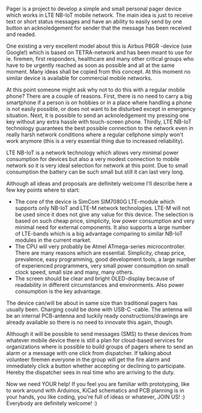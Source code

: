 Pager is a project to develop a simple and small personal pager device which works in LTE NB-IoT mobile network. The main idea is just to receive text or short status messages and have an ability to easily send by one button an acknoledgement for sender that the message has been received and readed.

One existing a very excellent model about this is Airbus P8GR -device (use Google!) which is based on TETRA-network and has been meant to use for ie. firemen, first responders, healthcare and many other critical groups who have to be urgently reached as soon as possible and all at the same moment. Many ideas shall be copied from this concept. At this moment no similar device is available for commercial mobile networks.

At this point someone might ask why not to do this with a regular mobile phone? There are a couple of reasons. First, there is no need to carry a big smartphone if a person is on hobbies or in a place where handling a phone is not easily possible, or does not want to be disturbed except in emergency situation. Next, it is possible to send an acknoledgement my pressing one key without any extra hassle with touch-screen phone. Thirdly, LTE NB-IoT technology guarantees the best possible connection to the network even in really harsh network conditions where a regular cellphone simply won't work anymore (this is a very essential thing due to increased reliability).

LTE NB-IoT is a network technology which allows very minimal power consumption for devices but also a very modest connection to mobile network so it is very ideal selection for network at this point. Due to small consumption the battery can be such small but still it can last very long.

Although all ideas and proposals are definitely welcome I'll describe here a few key points where to start:

* The core of the device is SimCom SIM7080G LTE-module which supports only NB-IoT and LTE-M network technologies. LTE-M will not be used since it does not give any value for this device. The selection is based on such cheap price, simplicity, low power consumption and very minimal need for external components. It also supports a large number of LTE-bands which is a big advantage comparing to similar NB-IoT modules in the current market.
* The CPU will very probably be Atmel ATmega-series microcontroller. There are many reasons which are essential. Simplicity, cheap price, prevalence, easy programming, good development tools, a large number of experienced programmers, very small power consumption on small clock speed, small size and many, many others.
* The screen should be clear and bright OLED-display because of readability in different circumstances and environments. Also power consumption is the key advantage.

The device can/will be about in same size than traditional pagers has usually been. Charging could be done with USB-C -cable. The antenna will be an internal PCB-antenna and luckily ready constructions/drawings are already available so there is no need to innovate this again, though.

Although it will be possible to send messages (SMS) to these devices from whatever mobile device there is still a plan for cloud-based services for organizations where is possible to build groups of pagers where to send an alarm or a message with one click from dispatcher. If talking about volunteer firemen everyone in the group will get the fire alarm and immediately click a button whether accepting or declining to participate. Hereby the dispatcher sees in real time who are arriving to the duty.

Now we need YOUR help! If you feel you are familiar with prototyping, like to work around with Arduinos, KiCad schematics and PCB planning is in your hands, you like coding, you're full of ideas or whatever, JOIN US! :) Everybody are definitely welcome! :)
